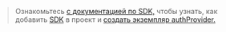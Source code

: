 <!-- markdownlint-disable MD041-->

> Ознакомьтесь [с документацией по SDK,](https://docs.microsoft.com/graph/sdks/sdks-overview) чтобы узнать, как добавить [SDK](https://docs.microsoft.com/graph/sdks/sdk-installation) в проект и [создать экземпляр authProvider.](https://docs.microsoft.com/graph/sdks/choose-authentication-providers)